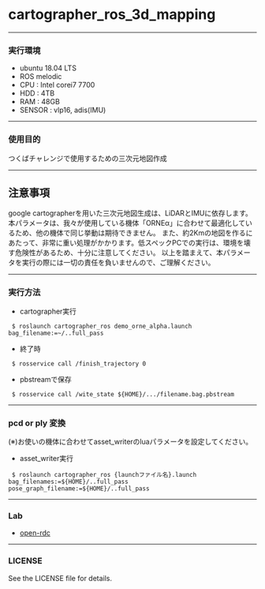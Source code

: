 # cartographer_ros_3d_mapping
----
### 実行環境
 * ubuntu 18.04 LTS
 * ROS melodic
 * CPU : Intel corei7 7700
 * HDD : 4TB
 * RAM : 48GB
 * SENSOR : vlp16, adis(IMU)
----
### 使用目的
つくばチャレンジで使用するための三次元地図作成

----
## 注意事項
google cartographerを用いた三次元地図生成は、LiDARとIMUに依存します。
本パラメータは、我々が使用している機体「ORNEα」に合わせて最適化しているため、他の機体で同じ挙動は期待できません。
また、約2Kmの地図を作るにあたって、非常に重い処理がかかります。低スペックPCでの実行は、環境を壊す危険性があるため、十分に注意してください。
以上を踏まえて、本パラメータを実行の際には一切の責任を負いませんので、ご理解ください。

----
### 実行方法
 * cartographer実行
``` 
 $ roslaunch cartographer_ros demo_orne_alpha.launch bag_filename:=~/..full_pass
```
 * 終了時
```
 $ rosservice call /finish_trajectory 0
``` 
 * pbstreamで保存
```
 $ rosservice call /wite_state ${HOME}/.../filename.bag.pbstream
```

----
### pcd or ply 変換
(※)お使いの機体に合わせてasset_writerのluaパラメータを設定してください。
 * asset_writer実行
```
 $ roslaunch cartographer_ros {launchファイル名}.launch bag_filenames:=${HOME}/..full_pass pose_graph_filename:=${HOME}/..full_pass
```

----
### Lab
 * [open-rdc](https://github.com/open-rdc/)
----
### LICENSE
See the LICENSE file for details.
